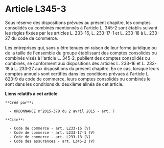 # Article L345-3

Sous réserve des dispositions prévues au présent chapitre, les comptes consolidés ou combinés mentionnés à l'article L. 345-2
sont établis suivant les règles fixées par les articles L. 233-16, L. 233-17-1 et L. 233-18 à L. 233-27 du code de commerce. 

Les entreprises qui, sans y être tenues en raison de leur forme juridique ou de la taille de l'ensemble du groupe établissant
des comptes consolidés ou combinés visés à l'article L. 345-2, publient des comptes consolidés ou combinés, se conforment aux
dispositions des articles L. 233-16 et L. 233-18 à L. 233-27 aux dispositions du présent chapitre. En ce cas, lorsque leurs
comptes annuels sont certifiés dans les conditions prévues à l'article L. 823-9 du code de commerce, leurs comptes consolidés
ou combinés le sont dans les conditions du deuxième alinéa de cet article.

**Liens relatifs à cet article**

	**Créé par**:

	  - ORDONNANCE n°2015-378 du 2 avril 2015 - art. 7

	**Cite**:

	  - Code de commerce - art. L233-16 (V)
	  - Code de commerce - art. L233-17-1 (V)
	  - Code de commerce - art. L233-18 (V)
	  - Code des assurances - art. L345-2 (V)
